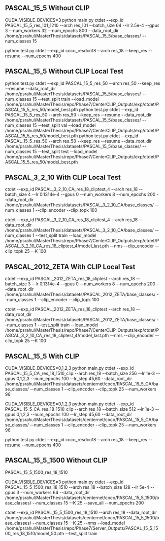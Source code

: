 ## PASCAL_15_5 Without CLIP

 CUDA_VISIBLE_DEVICES=3 python main.py ctdet --exp_id PASCAL_15_5_res_101_1210 --arch res_101 --batch_size 64  --lr 2.5e-4 --gpus 3 --num_workers 32 --num_epochs 800 --data_root_dir /home/psrahul/MasterThesis/datasets/PASCAL_15_5/base_classes/ --num_classes 15

python test.py ctdet --exp_id coco_resdcn18 --arch res_18 --keep_res --resume --num_epochs 400

## PASCAL_15_5 Without CLIP Local Test

python test.py ctdet --exp_id PASCAL_15_5_res_50 --arch res_50 --keep_res --resume --data_root_dir /home/psrahul/MasterThesis/datasets/PASCAL_15_5/base_classes/ --num_classes 15 --test_split train --load_model /home/psrahul/MasterThesis/repo/Phase7/CenterCLIP_Outputs/exp/ctdet/PASCAL_15_5_res_50/model_best.pth
python test.py ctdet --exp_id PASCAL_15_5_res_50 --arch res_50 --keep_res --resume --data_root_dir /home/psrahul/MasterThesis/datasets/PASCAL_15_5/base_classes/ --num_classes 15 --test_split val --load_model /home/psrahul/MasterThesis/repo/Phase7/CenterCLIP_Outputs/exp/ctdet/PASCAL_15_5_res_50/model_best.pth
python test.py ctdet --exp_id PASCAL_15_5_res_50 --arch res_50 --keep_res --resume --data_root_dir /home/psrahul/MasterThesis/datasets/PASCAL_15_5/base_classes/ --num_classes 15 --test_split test --load_model /home/psrahul/MasterThesis/repo/Phase7/CenterCLIP_Outputs/exp/ctdet/PASCAL_15_5_res_50/model_best.pth

## PASCAL_3_2_10 With CLIP Local Test

ctdet --exp_id PASCAL_3_2_10_CA_res_18_cliptest_4 --arch res_18 --batch_size 4 --lr 0.1314e-4 --gpus 0 --num_workers 8 --num_epochs 200 --data_root_dir /home/psrahul/MasterThesis/datasets/PASCAL_3_2_10_CA/base_classes/ --num_classes 1 --clip_encoder --clip_topk 100

ctdet --exp_id PASCAL_3_2_10_CA_res_18_cliptest_4 --arch res_18 --data_root_dir /home/psrahul/MasterThesis/datasets/PASCAL_3_2_10_CA/base_classes/ --num_classes 1 --test_split train --load_model /home/psrahul/MasterThesis/repo/Phase7/CenterCLIP_Outputs/exp/ctdet/PASCAL_3_2_10_CA_res_18_cliptest_4/model_last.pth --nms --clip_encoder --clip_topk 25 --K 100

## PASCAL_2012_ZETA With CLIP Local Test

ctdet --exp_id PASCAL_2012_ZETA_res_18_cliptest --arch res_18 --batch_size 3 --lr 0.1314e-4 --gpus 0 --num_workers 8 --num_epochs 200 --data_root_dir /home/psrahul/MasterThesis/datasets/PASCAL_2012_ZETA/base_classes/ --num_classes 1 --clip_encoder --clip_topk 100

ctdet --exp_id PASCAL_2012_ZETA_res_18_cliptest --arch res_18 --data_root_dir /home/psrahul/MasterThesis/datasets/PASCAL_2012_ZETA/base_classes/ --num_classes 1 --test_split train --load_model /home/psrahul/MasterThesis/repo/Phase7/CenterCLIP_Outputs/exp/ctdet/PASCAL_3_2_10_CA_res_18_cliptest_4/model_last.pth --nms --clip_encoder --clip_topk 25 --K 100

## PASCAL_15_5 With CLIP

 CUDA_VISIBLE_DEVICES=0,1,2,3 python main.py ctdet --exp_id PASCAL_15_5_CA_res_18_1510_clip --arch res_18 --batch_size 256  --lr 1e-3 --gpus 0,1,2,3 --num_epochs 100 --lr_step 45,60 --data_root_dir /home/psrahul/MasterThesis/datasets/centernet/coco/PASCAL_15_5_CA/base_classes/ --num_classes 1 --clip_encoder --clip_topk 25 --num_workers 96 

 CUDA_VISIBLE_DEVICES=0,1,2,3 python main.py ctdet --exp_id PASCAL_15_5_CA_res_18_1510_clip --arch res_18 --batch_size 512  --lr 1e-3 --gpus 0,1,2,3 --num_epochs 100 --lr_step 45,60 --data_root_dir /home/psrahul/MasterThesis/datasets/centernet/coco/PASCAL_15_5_CA/base_classes/ --num_classes 1 --clip_encoder --clip_topk 25 --num_workers 96

python test.py ctdet --exp_id coco_resdcn18 --arch res_18 --keep_res --resume --num_epochs 400


## PASCAL_15_5_1500 Without CLIP

PASCAL_15_5_1500_res_18_1510

 CUDA_VISIBLE_DEVICES=3 python main.py ctdet --exp_id PASCAL_15_5_1500_res_18_1510 --arch res_18 --batch_size 128  --lr 5e-4 --gpus 3 --num_workers 64 --data_root_dir /home/psrahul/MasterThesis/datasets/centernet/coco/PASCAL_15_5_1500/base_classes/ --num_classes 15 --K 25 --save_all --num_epochs 200

ctdet --exp_id PASCAL_15_5_1500_res_18_1510 --arch res_18 --data_root_dir /home/psrahul/MasterThesis/datasets/centernet/coco/PASCAL_15_5_1500/base_classes/ --num_classes 15   --K 25 --nms  --load_model /home/psrahul/MasterThesis/repo/Phase7/Server_Outputs/PASCAL_15_5_1500_res_18_1510/model_50.pth --test_split train

